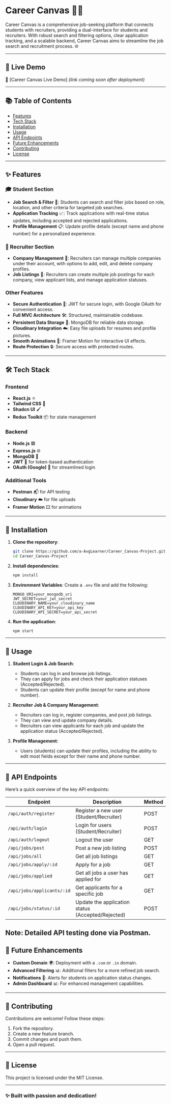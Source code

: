 # Career Canvas 🎨💼

Career Canvas is a comprehensive job-seeking platform that connects students with recruiters, providing a dual-interface for students and recruiters.
With robust search and filtering options, clear application tracking, and a scalable backend, Career Canvas aims to streamline the job search and recruitment process. 🌐

---

## 🔗 Live Demo
🚀 [Career Canvas Live Demo] *(link coming soon after deployment)*

---

## 📚 Table of Contents

- [Features](#-features)
- [Tech Stack](#-tech-stack)
- [Installation](#-installation)
- [Usage](#-usage)
- [API Endpoints](#-api-endpoints)
- [Future Enhancements](#-future-enhancements)
- [Contributing](#-contributing)
- [License](#-license)

---

## ✨ Features

### 🎓 Student Section

- **Job Search & Filter** 🔎: Students can search and filter jobs based on role, location, and other criteria for targeted job searches.
- **Application Tracking** 📈: Track applications with real-time status updates, including accepted and rejected applications.
- **Profile Management** 📋: Update profile details (except name and phone number) for a personalized experience.
  
### 🏢 Recruiter Section

- **Company Management** 🏬: Recruiters can manage multiple companies under their account, with options to add, edit, and delete company profiles.
- **Job Listings** 📜: Recruiters can create multiple job postings for each company, view applicant lists, and manage application statuses.

### Other Features

- **Secure Authentication** 🔐: JWT for secure login, with Google OAuth for convenient access.
- **Full MVC Architecture** 🛠️: Structured, maintainable codebase.
- **Persistent Data Storage** 💾: MongoDB for reliable data storage.
- **Cloudinary Integration** ☁️: Easy file uploads for resumes and profile pictures.
- **Smooth Animations** 🎥: Framer Motion for interactive UI effects.
- **Route Protection** 🔒: Secure access with protected routes.
  
---

## 🛠️ Tech Stack

### Frontend
- **React.js** ⚛️
- **Tailwind CSS** 🎨
- **Shadcn UI** 🖌️
- **Redux Toolkit** 📦 for state management

### Backend
- **Node.js** 🟩
- **Express.js** 🌐
- **MongoDB** 🍃
- **JWT** 🔐 for token-based authentication
- **OAuth (Google)** 🔗 for streamlined login

### Additional Tools
- **Postman** 📬 for API testing
- **Cloudinary** ☁️ for file uploads
- **Framer Motion** 🎞️ for animations

---

## 🚀 Installation

1. **Clone the repository**:
   ```bash
   git clone https://github.com/a-AvgLearner/Career_Canvas-Project.git
   cd Career_Canvas-Project
   ```

2. **Install dependencies**:
   ```bash
   npm install
   ```

3. **Environment Variables**:
   Create a `.env` file and add the following:
   ```plaintext
   MONGO_URI=your_mongodb_uri
   JWT_SECRET=your_jwt_secret
   CLOUDINARY_NAME=your_cloudinary_name
   CLOUDINARY_API_KEY=your_api_key
   CLOUDINARY_API_SECRET=your_api_secret
   ```

4. **Run the application**:
   ```bash
   npm start
   ```

---

## 📖 Usage

1. **Student Login & Job Search**: 
   - Students can log in and browse job listings. 
   - They can apply for jobs and check their application statuses (Accepted/Rejected).
   - Students can update their profile (except for name and phone number).

2. **Recruiter Job & Company Management**:
   - Recruiters can log in, register companies, and post job listings.
   - They can view and update company details.
   - Recruiters can view applicants for each job and update the application status (Accepted/Rejected).
  
3. **Profile Management**:
   - Users (students) can update their profiles, including the ability to edit most fields except for their name and phone number.

---


## 📡 API Endpoints

Here’s a quick overview of the key API endpoints:

| Endpoint                     | Description                                     | Method |
|------------------------------|-------------------------------------------------|--------|
| `/api/auth/register`          | Register a new user (Student/Recruiter)         | POST   |
| `/api/auth/login`             | Login for users (Student/Recruiter)             | POST   |
| `/api/auth/logout`            | Logout the user                                 | GET    |
| `/api/jobs/post`              | Post a new job listing                          | POST   |
| `/api/jobs/all`               | Get all job listings                            | GET    |
| `/api/jobs/apply/:id`         | Apply for a job                                 | GET    |
| `/api/jobs/applied`           | Get all jobs a user has applied for             | GET    |
| `/api/jobs/applicants/:id`    | Get applicants for a specific job               | GET    |
| `/api/jobs/status/:id`        | Update the application status (Accepted/Rejected) | POST   |

Note: Detailed API testing done via Postman.
---

## 🔮 Future Enhancements

- **Custom Domain** 🌍: Deployment with a `.com` or `.in` domain.
- **Advanced Filtering** 📊: Additional filters for a more refined job search.
- **Notifications** 🔔: Alerts for students on application status changes.
- **Admin Dashboard** 📊: For enhanced management capabilities.

---

## 🤝 Contributing

Contributions are welcome! Follow these steps:

1. Fork the repository.
2. Create a new feature branch.
3. Commit changes and push them.
4. Open a pull request.

---

## 📜 License

This project is licensed under the MIT License.

---

### ✨ Built with passion and dedication!
